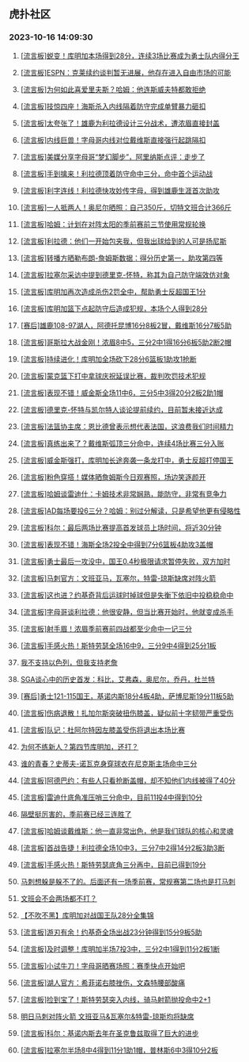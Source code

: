 ## 虎扑社区 
### 2023-10-16 14:09:30

1. [[流言板]蜕变！库明加本场得到28分，连续3场比赛成为勇士队内得分王](https://bbs.hupu.com/62500459.html)

2. [[流言板]ESPN：克莱续约谈判暂无进展，他存在进入自由市场的可能](https://bbs.hupu.com/62498743.html)

3. [[流言板]为何如此喜爱里夫斯？哈姆：他连斯威夫特都敢拒绝](https://bbs.hupu.com/62498936.html)

4. [[流言板]技惊四座！海斯杀入内线隔着防守完成单臂暴力砸扣](https://bbs.hupu.com/62497577.html)

5. [[流言板]太夸张了！雄鹿为利拉德设计三分战术，遭浓眉直接封盖](https://bbs.hupu.com/62497151.html)

6. [[流言板]内线巨兽！字母哥内线对位戴维斯直接强行起跳隔扣](https://bbs.hupu.com/62496755.html)

7. [[流言板]美媒分享字母哥“梦幻脚步”，阿里纳斯点评：走步了](https://bbs.hupu.com/62497660.html)

8. [[流言板]手到擒来！利拉德顶着防守命中三分，命中首个运动战](https://bbs.hupu.com/62497034.html)

9. [[流言板]利字连线！利拉德快攻妙传字母，得到雄鹿生涯首次助攻](https://bbs.hupu.com/62496827.html)

10. [[流言板]一人抵两人！奥尼尔晒照：自己350斤，切特文班合计366斤](https://bbs.hupu.com/62497982.html)

11. [[流言板]哈姆：计划在对阵太阳的季前赛前三节使用常规轮换](https://bbs.hupu.com/62498406.html)

12. [[流言板]利拉德：他们一开始包夹我，但我出球给到的人可是扬尼斯](https://bbs.hupu.com/62498865.html)

13. [[流言板]转播方晒勒布朗-詹姆斯数据：得分历史第一，助攻第四等](https://bbs.hupu.com/62498089.html)

14. [[流言板]拉塞尔采访中提到德里克-怀特，称其为自己防守端效仿对象](https://bbs.hupu.com/62498500.html)

15. [[流言板]库明加再次造成杀伤2罚全中，帮助勇士反超国王1分](https://bbs.hupu.com/62499920.html)

16. [[流言板]库明加篮下点起防守后造成犯规，本场个人得到28分](https://bbs.hupu.com/62500289.html)

17. [[赛后]雄鹿108-97湖人，阿德托昆博16分8板2冒，戴维斯16分7板5助](https://bbs.hupu.com/62498115.html)

18. [[流言板]哥斯拉大战金刚！浓眉8中5，三分2中1得16分6板5助2断2帽](https://bbs.hupu.com/62497195.html)

19. [[流言板]持续进化！库明加全场砍下28分6篮板1助攻1抢断](https://bbs.hupu.com/62500398.html)

20. [[流言板]蒙克篮下打中拿球庆祝延误比赛，裁判吹罚技术犯规](https://bbs.hupu.com/62499706.html)

21. [[流言板]表现不错！威金斯全场11中6，三分5中3得20分2板2助1帽](https://bbs.hupu.com/62500420.html)

22. [[流言板]德里克-怀特与凯尔特人谈论提前续约，目前暂未接近达成](https://bbs.hupu.com/62497596.html)

23. [[流言板]法篮协主席：恩比德曾表示想代表法国，这浪费我们时间精力](https://bbs.hupu.com/62496507.html)

24. [[流言板]真练出来了？戴维斯弧顶三分命中，连续4场比赛三分入账](https://bbs.hupu.com/62496998.html)

25. [[流言板]威金斯强打，库明加长途奔袭一条龙打中，勇士反超打停国王](https://bbs.hupu.com/62499459.html)

26. [[流言板]粉色穿搭！媒体晒詹姆斯今日观赛照，场边笑逐颜开](https://bbs.hupu.com/62497672.html)

27. [[流言板]哈姆谈雷迪什：卡姆技术非常娴熟，能防守，非常有竞争力](https://bbs.hupu.com/62498325.html)

28. [[流言板]AD每场要投6三分？哈姆：别过分解读，只是希望他更有侵略性](https://bbs.hupu.com/62498820.html)

29. [[流言板]科尔：最后两场比赛提高首发球员上场时间，将近30分钟](https://bbs.hupu.com/62500742.html)

30. [[流言板]表现不错！海斯全场2投全中得到7分6篮板4助攻3盖帽](https://bbs.hupu.com/62498147.html)

31. [[流言板]勇士最后一攻没中，国王0.4秒极限请求暂停失败，双方加时](https://bbs.hupu.com/62500142.html)

32. [[流言板]马刺官方：文班亚马，瓦塞尔，特雷-琼斯缺席对阵火箭](https://bbs.hupu.com/62496687.html)

33. [[流言板]这也进？约基奇背后运球时掉球但是失衡下依旧中投稳稳命中](https://bbs.hupu.com/62497897.html)

34. [[流言板]字母哥谈利拉德：他很安静，但当比赛开始时，他就变成杀手](https://bbs.hupu.com/62500143.html)

35. [[流言板]射手眉！浓眉季前赛前四战都至少命中一记三分](https://bbs.hupu.com/62497091.html)

36. [[流言板]手感火热！斯特劳瑟全场16中9，三分9中4得到25分1板](https://bbs.hupu.com/62499702.html)

37. [我不支持以色列，但我支持老詹](https://bbs.hupu.com/62500176.html)

38. [SGA谈心中的历史首发：科比，艾弗森，奥尼尔，乔丹，杜兰特](https://bbs.hupu.com/62496614.html)

39. [[赛后]勇士121-115国王，基诺内斯18分4板4助，萨博尼斯19分11板5助](https://bbs.hupu.com/62500376.html)

40. [[流言板]伤病退散！扎加尔斯突破扭伤膝盖，疑似前十字韧带严重受伤](https://bbs.hupu.com/62499893.html)

41. [[流言板]队记：杜阿尔特因左膝盖受伤将退出本场比赛](https://bbs.hupu.com/62499438.html)

42. [为何不练新人？第四节库明加，还打？](https://bbs.hupu.com/62499782.html)

43. [谁的青春？史蒂夫-诺瓦克身穿球衣在尼克斯主场命中三分](https://bbs.hupu.com/62497443.html)

44. [[流言板]阿德巴约：有些人只看抢断盖帽，却不知他们内线被得了40分](https://bbs.hupu.com/62498176.html)

45. [[流言板]雷迪什底角准压哨三分命中，目前11投4中得到10分](https://bbs.hupu.com/62497661.html)

46. [隔壁挺厉害的，季前赛已经三连胜了](https://bbs.hupu.com/62500579.html)

47. [[流言板]哈姆谈戴维斯：他一直非常出色，他是我们球队的核心和灵魂](https://bbs.hupu.com/62498260.html)

48. [[流言板]首战告捷！利拉德全场10中3，三分7中2得14分2板3助3断](https://bbs.hupu.com/62498151.html)

49. [[流言板]手感火热！斯特劳瑟底角三分再中，目前已得到19分](https://bbs.hupu.com/62499372.html)

50. [马刺想躲是躲不了的。后面还有一场季前赛，常规赛第二场也是打马刺](https://bbs.hupu.com/62498887.html)

51. [文班会不会两场都不打？](https://bbs.hupu.com/62499804.html)

52. [【不吹不黑】库明加对战国王队28分全集锦](https://bbs.hupu.com/62500574.html)

53. [[流言板]游刃有余！约基奇全场出战23分钟得到15分9板5助](https://bbs.hupu.com/62499830.html)

54. [[流言板]及时调整！库明加半场7投3中，三分2中1得到11分2板1断](https://bbs.hupu.com/62499097.html)

55. [[流言板]小试牛刀！字母哥晒赛场照：赛季快点开始吧](https://bbs.hupu.com/62499689.html)

56. [[流言板]湖人官方：希菲诺右膝挫伤，文森特腰部酸痛](https://bbs.hupu.com/62497118.html)

57. [[流言板]捡到宝了！斯特劳瑟突入内线，骑马射箭抛投命中2+1](https://bbs.hupu.com/62499208.html)

58. [明日马刺对阵火箭 文班亚马&瓦塞尔&特雷-琼斯均将缺席](https://bbs.hupu.com/62496698.html)

59. [[流言板]科尔：基诺内斯去年在圣克鲁兹取得了巨大的进步](https://bbs.hupu.com/62500906.html)

60. [[流言板]拉塞尔半场8中4得到11分1助1帽，普林斯6中3得10分2板](https://bbs.hupu.com/62497245.html)

